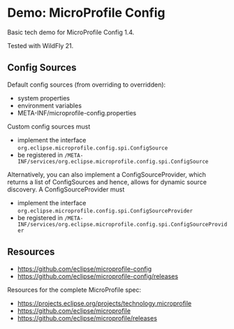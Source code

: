 # Demo: MicroProfile Config

Basic tech demo for MicroProfile Config 1.4.

Tested with WildFly 21.

## Config Sources

Default config sources (from overriding to overridden):

 * system properties
 * environment variables
 * META-INF/microprofile-config.properties

Custom config sources must

 * implement the interface `org.eclipse.microprofile.config.spi.ConfigSource`
 * be registered in `/META-INF/services/org.eclipse.microprofile.config.spi.ConfigSource`

Alternatively, you can also implement a ConfigSourceProvider, which returns a list of ConfigSources and hence, allows for dynamic source discovery. A ConfigSourceProvider must

 * implement the interface `org.eclipse.microprofile.config.spi.ConfigSourceProvider`
 * be registered in `/META-INF/services/org.eclipse.microprofile.config.spi.ConfigSourceProvider`

## Resources

 * <https://github.com/eclipse/microprofile-config>
 * <https://github.com/eclipse/microprofile-config/releases>

Resources for the complete MicroProfile spec:

 * <https://projects.eclipse.org/projects/technology.microprofile>
 * <https://github.com/eclipse/microprofile>
 * <https://github.com/eclipse/microprofile/releases>